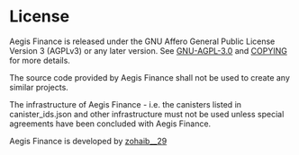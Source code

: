 # License

Aegis Finance is released under the GNU Affero General Public License Version 3 (AGPLv3) or any later version. See [GNU-AGPL-3.0](GNU-AGPL-3.0) and [COPYING](COPYING) for more details.

The source code provided by Aegis Finance shall not be used to create any similar projects.

The infrastructure of Aegis Finance - i.e. the canisters listed in canister_ids.json and other infrastructure must not be used unless special agreements have been concluded with Aegis Finance.



Aegis Finance is developed by [zohaib__29](https://muhammadzohaib.vercel.app/)